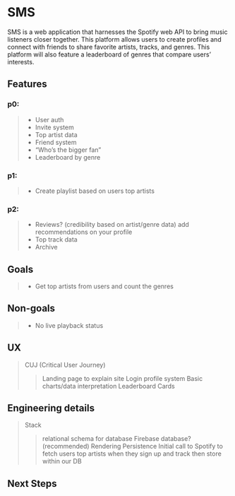 # SMS
SMS is a web application that harnesses the Spotify web API to bring music listeners closer together. This platform allows users to create profiles and connect with friends to share favorite artists, tracks, and genres. This platform will also feature a leaderboard of genres that compare users’ interests. 

## Features 
### p0:

> - User auth
> - Invite system
> - Top artist data
> - Friend system
> - “Who’s the bigger fan”
> - Leaderboard by genre

### p1:

> - Create playlist based on users top artists

### p2:
> - Reviews? (credibility based on artist/genre data) add recommendations on your profile
> - Top track data
> - Archive

## Goals

> - Get top artists from users and count the genres 

## Non-goals

> - No live playback status

## UX

> CUJ (Critical User Journey)
>> Landing page to explain site
>> Login profile system
>> Basic charts/data interpretation
>> Leaderboard
> Cards

## Engineering details 

> Stack
>> relational schema for database
>> Firebase database? (recommended)
> Rendering 
> Persistence
>> Initial call to Spotify to fetch users top artists when they sign up and track then store within our DB

## Next Steps
